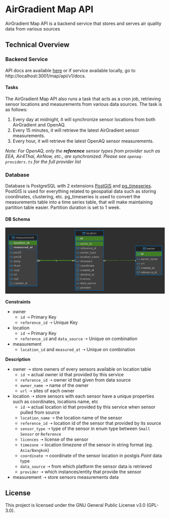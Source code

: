# AirGradient Map API

AirGradient Map API is a backend service that stores and serves air quality data from various sources

## Technical Overview

### Backend Service

API docs are available [here](https://map-data-int.airgradient.com/map/api/v1/docs) or if service available locally, go to http://localhost:3001/map/api/v1/docs. 

#### Tasks

The AirGradient Map API also runs a task that acts as a cron job, retrieving sensor locations and measurements from various data sources. The task is as follows:

1. Every day at midnight, it will synchronize sensor locations from both AirGradient and OpenAQ.
2. Every 15 minutes, it will retrieve the latest AirGradient sensor measurements.
3. Every hour, it will retrieve the latest OpenAQ sensor measurements.

*Note: For OpenAQ, only the **reference** sensor types from provider such as EEA, Air4Thai, AirNow, etc., are synchronized. Please see `openaq-providers.ts` for the full provider list*

### Database

Database is PostgreSQL with 2 extensions [PostGIS](https://postgis.net/) and [pg_timeseries](https://github.com/tembo-io/pg_timeseries). PostGIS is used for everything related to geospatial data such as storing coordinates, clustering, etc. pg_timeseries is used to convert the measurements table into a time series table, that will make maintaining partition table easier. Partition duration is set to 1 week.

#### DB Schema

![db schema](schema.png)

**Constraints**

- owner
  - `id` ➝ Primary Key
  - `reference_id` ➝ Unique Key
- location
  - `id` ➝ Primary Key
  - `reference_id` and `data_source` ➝ Unique on combination
- measurement
  - `location_id` and `measured_at` ➝ Unique on combination

**Description**

- owner ➝ store owners of every sensors available on location table
  - `id` ➝ actual owner id that provided by this service
  - `reference_id` ➝ owner id that given from data source
  - `owner_name` ➝ name of the owner
  - `url` ➝ sites of each owner
- location ➝ store sensors with each sensor have a unique properties such as coordinates, locations name, etc 
  - `id` ➝ actual location id that provided by this service when sensor pulled from source 
  - `location_name` ➝ the location name of the sensor
  - `reference_id` ➝ location id of the sensor that provided by its source 
  - `sensor_type` ➝ type of the sensor in enum type between  `Small Sensor` or `Reference`
  - `licences` ➝ license of the sensor 
  - `timezone` ➝ location timezone of the sensor in string format (eg. `Asia/Bangkok`)  
  - `coordinate` ➝ coordinate of the sensor location in postgis _Point_ data type 
  - `data_source` ➝ from which platform the sensor data is retrieved 
  - `provider` ➝ which instances/entity that provide the sensor 
- measurement ➝ store sensors measurements data 

## License

This project is licensed under the GNU General Public License v3.0 (GPL-3.0).
